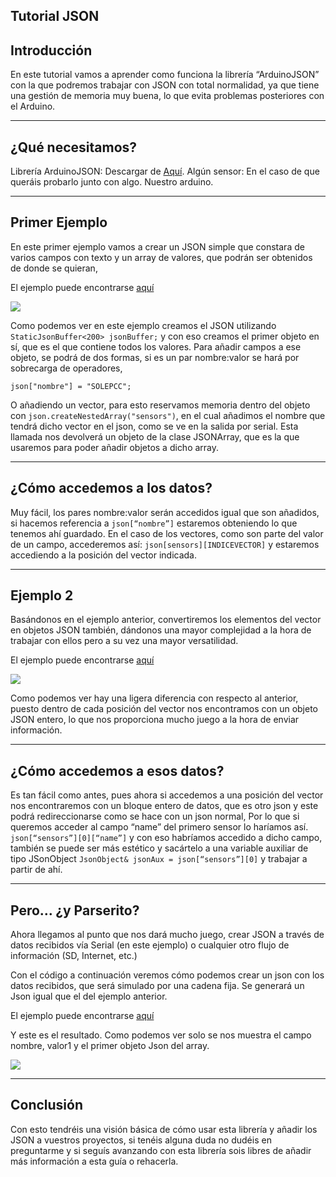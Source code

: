 Tutorial JSON
----

Introducción
---
En este tutorial vamos a aprender como funciona la librería “ArduinoJSON” con la que podremos trabajar con JSON con
total normalidad, ya que tiene una gestión de memoria muy buena, lo que evita problemas posteriores con el Arduino.

----
¿Qué necesitamos?
----
Librería ArduinoJSON: Descargar de [Aquí][1]. 
Algún sensor: En el caso de que queráis probarlo junto con algo.
Nuestro arduino.

----
Primer Ejemplo
---
En este primer ejemplo vamos a crear un JSON simple que constara de varios campos con texto y un array de valores, que
podrán ser obtenidos de donde se quieran,

El ejemplo puede encontrarse [aquí][2]

![](https://i.imgur.com/8qTwv5R.png)


Como podemos ver en este ejemplo creamos el JSON utilizando  ``` StaticJsonBuffer<200> jsonBuffer; ``` y con eso creamos el primer objeto en sí, que es el que contiene todos los valores.
Para añadir campos a ese objeto, se podrá de dos formas, si es un par nombre:valor se hará por sobrecarga de operadores, 
```
json["nombre"] = "SOLEPCC"; 
```
O añadiendo un vector, para esto reservamos memoria dentro del objeto con ``` json.createNestedArray("sensors") ```, en el cual añadimos el nombre que tendrá dicho vector en el json, como se ve en la salida por serial. Esta llamada nos devolverá un objeto de la clase JSONArray, que es la que usaremos para poder añadir objetos a dicho array.

----
¿Cómo accedemos a los datos?
----
Muy fácil, los pares nombre:valor serán accedidos igual que son añadidos, si hacemos referencia a  ```json[“nombre”]``` estaremos obteniendo lo que tenemos ahí guardado.
En el caso de los vectores, como son parte del valor de un campo, accederemos así: ```json[sensors][INDICEVECTOR]``` y estaremos accediendo a la posición del vector indicada.

---
Ejemplo 2
---
Basándonos en el ejemplo anterior, convertiremos los elementos del vector en objetos JSON también, dándonos una mayor complejidad a la hora de trabajar con ellos pero a su vez una mayor versatilidad.

El ejemplo puede encontrarse [aquí][3]

![](https://i.imgur.com/y9BO1Bm.png)

Como podemos ver hay una ligera diferencia con respecto al anterior, puesto dentro de cada posición del vector nos encontramos con un objeto JSON entero, lo que nos proporciona mucho juego a la hora de enviar información.

---
¿Cómo accedemos a esos datos?
----
Es tan fácil como antes, pues ahora si accedemos a una posición del vector nos encontraremos con un bloque entero de datos, que es otro json y este podrá redireccionarse como se hace con un json normal, 
Por lo que si queremos acceder al campo “name” del primero sensor lo haríamos así.
``` json[“sensors”][0][“name”] ``` y con eso habríamos accedido a dicho campo, también se puede ser más estético y sacártelo a una variable auxiliar de tipo JSonObject 
``` JsonObject& jsonAux = json[“sensors”][0] ```  y trabajar a partir de ahí.

----
Pero… ¿y Parserito?
---
Ahora llegamos al punto que nos dará mucho juego, crear JSON a través de datos recibidos vía Serial (en este ejemplo) o cualquier otro flujo de información (SD, Internet, etc.)

Con el código a continuación veremos cómo podemos crear un json con los datos recibidos, que será simulado por una cadena fija. Se generará un Json igual que el del ejemplo anterior.


El ejemplo puede encontrarse [aquí][4]

Y este es el resultado. Como podemos ver solo se nos muestra el campo nombre, valor1 y el primer objeto Json del array.

![](https://i.imgur.com/VS9tjYH.png)

----
Conclusión
----
Con esto tendréis una visión básica de cómo usar esta librería y añadir los JSON a vuestros proyectos, si tenéis alguna duda no dudéis en preguntarme y si seguís avanzando con esta librería sois libres de añadir más información a esta guía o rehacerla.




  [1]: https://github.com/bblanchon/ArduinoJson
  [2]: https://github.com/JuanPTM/EjemploJSON/blob/master/Ejemplo1/Ejemplo1.ino
  [3]: https://github.com/JuanPTM/EjemploJSON/blob/master/Ejemplo2/Ejemplo2.ino
  [4]: https://github.com/JuanPTM/EjemploJSON/blob/master/Ejemplo3/Ejemplo3.ino
